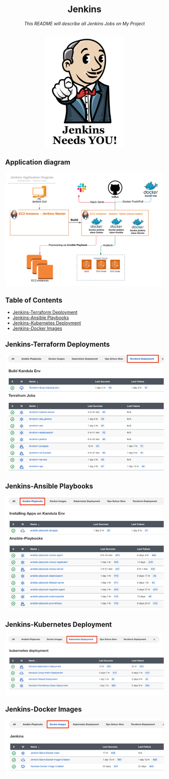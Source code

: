 <h1 align="center">Jenkins</h1>
<h6 align="center">This README will describe all Jenkins Jobs on My Project</h6>

<p align="center"><img width="250px" src="./diagrams_&_pictures/jenkins_logo.png"></p>

## Application diagram
![app_diagram](diagrams_&_pictures/ops_school-jenkins_app_diagram.png)

## Table of Contents

- [Jenkins-Terraform Deployment](#Jenkins-Terraform-Deployment)
- [Jenkins-Ansible Playbooks](#Jenkins-Ansible-Playbooks)
- [Jenkins-Kubernetes Deployment](#Jenkins-Kubernetes-Deployment)
- [Jenkins-Docker Images](#Jenkins-Docker-Images)


## Jenkins-Terraform Deployments

![app_diagram](diagrams_&_pictures/jenkins_terraform_jobs.png)

## Jenkins-Ansible Playbooks

![app_diagram](diagrams_&_pictures/jenkins_ansible_jobs.png)

## Jenkins-Kubernetes Deployment

![app_diagram](diagrams_&_pictures/jenkins_k8s_jobs.png)

## Jenkins-Docker Images

![app_diagram](diagrams_&_pictures/jenkins_docker_jobs.png)